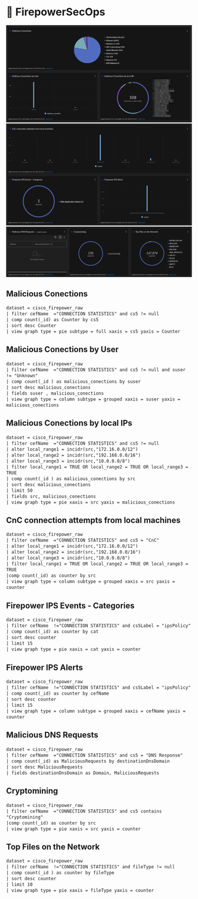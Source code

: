 # 🚩 FirepowerSecOps

![](../.gitbook/assets/firepowersecops1.png) ![](../.gitbook/assets/firepowersecops2.png) ![](../.gitbook/assets/firepowersecops3.png)

## Malicious Conections

```
dataset = cisco_firepower_raw
| filter cefName  ="CONNECTION STATISTICS" and cs5 != null
| comp count(_id) as Counter by cs5 
| sort desc Counter
| view graph type = pie subtype = full xaxis = cs5 yaxis = Counter 
```

## Malicious Conections by User

```
dataset = cisco_firepower_raw
| filter cefName  ="CONNECTION STATISTICS" and cs5 != null and suser  != "Unknown"
| comp count(_id ) as malicious_conections by suser 
| sort desc malicious_conections 
| fields suser , malicious_conections
| view graph type = column subtype = grouped xaxis = suser yaxis = malicious_conections 
```

## Malicious Conections by local IPs

```
dataset = cisco_firepower_raw
| filter cefName  ="CONNECTION STATISTICS" and cs5 != null 
| alter local_range1 = incidr(src,"172.16.0.0/12")
| alter local_range2 = incidr(src,"192.168.0.0/16")
| alter local_range3 = incidr(src,"10.0.0.0/8")
| filter local_range1 = TRUE OR local_range2 = TRUE OR local_range3 = TRUE
| comp count(_id ) as malicious_conections by src 
| sort desc malicious_conections 
| limit 50
| fields src, malicious_conections
| view graph type = pie xaxis = src yaxis = malicious_conections 
```

## CnC connection attempts from local machines

```
dataset = cisco_firepower_raw
| filter cefName  ="CONNECTION STATISTICS" and cs5 = "CnC" 
| alter local_range1 = incidr(src,"172.16.0.0/12")
| alter local_range2 = incidr(src,"192.168.0.0/16")
| alter local_range3 = incidr(src,"10.0.0.0/8")
| filter local_range1 = TRUE OR local_range2 = TRUE OR local_range3 = TRUE
|comp count(_id) as counter by src
| view graph type = column subtype = grouped xaxis = src yaxis = counter 
```

## Firepower IPS Events - Categories

```
dataset = cisco_firepower_raw
| filter cefName  !="CONNECTION STATISTICS" and cs5Label = "ipsPolicy"
| comp count(_id) as counter by cat  
| sort desc counter 
| limit 15
| view graph type = pie xaxis = cat yaxis = counter 
```

## Firepower IPS Alerts

```
dataset = cisco_firepower_raw
| filter cefName  !="CONNECTION STATISTICS" and cs5Label = "ipsPolicy"
| comp count(_id) as counter by cefName  
| sort desc counter 
| limit 15
| view graph type = column subtype = grouped xaxis = cefName yaxis = counter 
```

## Malicious DNS Requests

```
dataset = cisco_firepower_raw
| filter cefName  ="CONNECTION STATISTICS" and cs5 = "DNS Response" 
| comp count(_id) as MaliciousRequests by destinationDnsDomain 
| sort desc MaliciousRequests 
| fields destinationDnsDomain as Domain, MaliciousRequests 
```

## Cryptomining

```
dataset = cisco_firepower_raw
| filter cefName  ="CONNECTION STATISTICS" and cs5 contains "Cryptomining" 
|comp count(_id) as counter by src
| view graph type = pie xaxis = src yaxis = counter 
```

## Top Files on the Network

```
dataset = cisco_firepower_raw
| filter cefName  !="CONNECTION STATISTICS" and fileType != null
| comp count(_id ) as counter by fileType 
| sort desc counter 
| limit 10
| view graph type = pie xaxis = fileType yaxis = counter 
```
